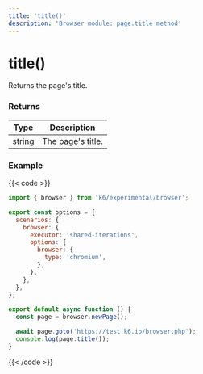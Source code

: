 ```yaml
---
title: 'title()'
description: 'Browser module: page.title method'
---
```


# title()

Returns the page's title.

### Returns

| Type   | Description       |
| ------ | ----------------- |
| string | The page's title. |

### Example

{{< code >}}

```javascript
import { browser } from 'k6/experimental/browser';

export const options = {
  scenarios: {
    browser: {
      executor: 'shared-iterations',
      options: {
        browser: {
          type: 'chromium',
        },
      },
    },
  },
};

export default async function () {
  const page = browser.newPage();

  await page.goto('https://test.k6.io/browser.php');
  console.log(page.title());
}
```

{{< /code >}}

